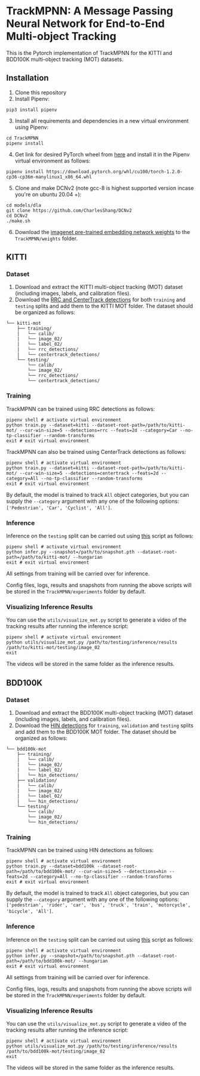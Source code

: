 # TrackMPNN: A Message Passing Neural Network for End-to-End Multi-object Tracking

This is the Pytorch implementation of TrackMPNN for the KITTI and BDD100K multi-object tracking (MOT) datasets.

## Installation
1) Clone this repository
2) Install Pipenv:
```shell
pip3 install pipenv
```
3) Install all requirements and dependencies in a new virtual environment using Pipenv:
```shell
cd TrackMPNN
pipenv install
```
4) Get link for desired PyTorch wheel from [here](https://download.pytorch.org/whl/torch_stable.html) and install it in the Pipenv virtual environment as follows:
```shell
pipenv install https://download.pytorch.org/whl/cu100/torch-1.2.0-cp36-cp36m-manylinux1_x86_64.whl
```
5) Clone and make DCNv2 (note gcc-8 is highest supported version incase you're on ubuntu 20.04 +):
```shell
cd models/dla
git clone https://github.com/CharlesShang/DCNv2
cd DCNv2
./make.sh
```
6) Download the [imagenet pre-trained embedding network weights](https://drive.google.com/file/d/1fwnWaXftLBBARN_CG-BmzrBNfMNQaiAV/view?usp=sharing) to the `TrackMPNN/weights` folder.

## KITTI
### Dataset
1) Download and extract the KITTI multi-object tracking (MOT) dataset (including images, labels, and calibration files).
2) Download the [RRC and CenterTrack detections](https://drive.google.com/file/d/1PIDr9GcTayXw7GtmQ_R7IMm4YiT1eU_W/view?usp=sharing) for both `training` and `testing` splits and add them to the KITTI MOT folder. The dataset should be organized as follows:
```plain
└── kitti-mot
    ├── training/
    |   └── calib/
    |   └── image_02/
    |   └── label_02/
    |   └── rrc_detections/
    |   └── centertrack_detections/
    └── testing/
        └── calib/
        └── image_02/
        └── rrc_detections/
        └── centertrack_detections/
```

### Training
TrackMPNN can be trained using RRC detections as follows:
```shell
pipenv shell # activate virtual environment
python train.py --dataset=kitti --dataset-root-path=/path/to/kitti-mot/ --cur-win-size=5 --detections=rrc --feats=2d --category=Car --no-tp-classifier --random-transforms
exit # exit virtual environment
```
TrackMPNN can also be trained using CenterTrack detections as follows:
```shell
pipenv shell # activate virtual environment
python train.py --dataset=kitti --dataset-root-path=/path/to/kitti-mot/ --cur-win-size=5 --detections=centertrack --feats=2d --category=All --no-tp-classifier --random-transforms
exit # exit virtual environment
```
By default, the model is trained to track `All` object categories, but you can supply the `--category` argument with any one of the following options: `['Pedestrian', 'Car', 'Cyclist', 'All']`.

### Inference
Inference on the `testing` split can be carried out using [this](https://github.com/arangesh/TrackMPNN/blob/master/infer.py) script as follows:
```shell
pipenv shell # activate virtual environment
python infer.py --snapshot=/path/to/snapshot.pth --dataset-root-path=/path/to/kitti-mot/ --hungarian
exit # exit virtual environment
```
All settings from training will be carried over for inference.

Config files, logs, results and snapshots from running the above scripts will be stored in the `TrackMPNN/experiments` folder by default.


### Visualizing Inference Results 
You can use the `utils/visualize_mot.py` script to generate a video of the tracking results after running the inference script:
```shell
pipenv shell # activate virtual environment
python utils/visualize_mot.py /path/to/testing/inference/results /path/to/kitti-mot/testing/image_02
exit
```
The videos will be stored in the same folder as the inference results.

## BDD100K
### Dataset
1) Download and extract the BDD100K multi-object tracking (MOT) dataset (including images, labels, and calibration files).
2) Download the [HIN detections](https://drive.google.com/file/d/1PIDr9GcTayXw7GtmQ_R7IMm4YiT1eU_W/view?usp=sharing) for `training`, `validation` and `testing` splits and add them to the BDD100K MOT folder. The dataset should be organized as follows:
```plain
└── bdd100k-mot
    ├── training/
    |   └── calib/
    |   └── image_02/
    |   └── label_02/
    |   └── hin_detections/
    ├── validation/
    |   └── calib/
    |   └── image_02/
    |   └── label_02/
    |   └── hin_detections/
    └── testing/
        └── calib/
        └── image_02/
        └── hin_detections/
```

### Training
TrackMPNN can be trained using HIN detections as follows:
```shell
pipenv shell # activate virtual environment
python train.py --dataset=bdd100k --dataset-root-path=/path/to/bdd100k-mot/ --cur-win-size=5 --detections=hin --feats=2d --category=All --no-tp-classifier --random-transforms
exit # exit virtual environment
```
By default, the model is trained to track `All` object categories, but you can supply the `--category` argument with any one of the following options: `['pedestrian', 'rider', 'car', 'bus', 'truck', 'train', 'motorcycle', 'bicycle', 'All']`.

### Inference
Inference on the `testing` split can be carried out using [this](https://github.com/arangesh/TrackMPNN/blob/master/infer.py) script as follows:
```shell
pipenv shell # activate virtual environment
python infer.py --snapshot=/path/to/snapshot.pth --dataset-root-path=/path/to/bdd100k-mot/ --hungarian
exit # exit virtual environment
```
All settings from training will be carried over for inference.

Config files, logs, results and snapshots from running the above scripts will be stored in the `TrackMPNN/experiments` folder by default.


### Visualizing Inference Results 
You can use the `utils/visualize_mot.py` script to generate a video of the tracking results after running the inference script:
```shell
pipenv shell # activate virtual environment
python utils/visualize_mot.py /path/to/testing/inference/results /path/to/bdd100k-mot/testing/image_02
exit
```
The videos will be stored in the same folder as the inference results.